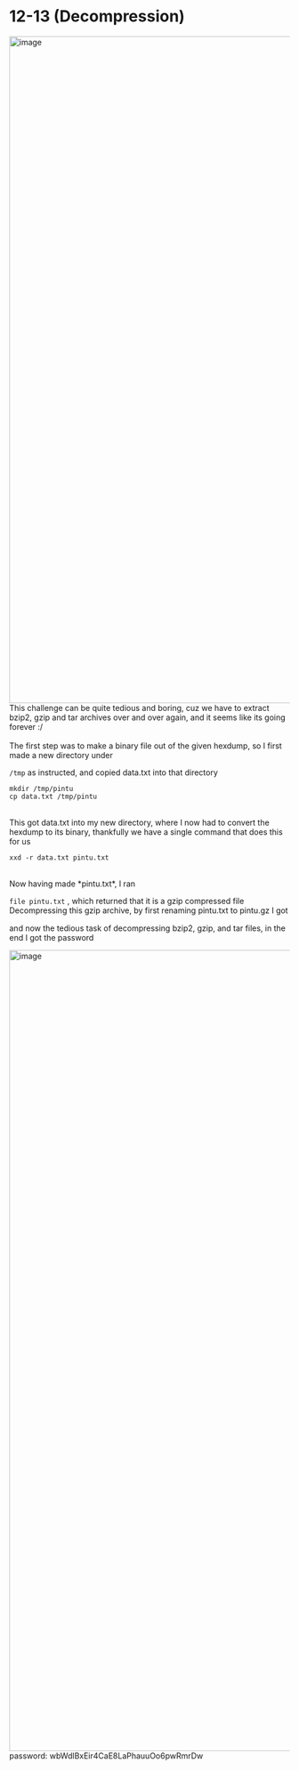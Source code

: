 # 12-13 (Decompression)
<img width="1199" alt="image" src="https://github.com/Chalhotra/git-exercises-writeups/assets/135652026/ec071ffd-4c26-44d7-bb7e-d2ab30c492cc">
<br>
This challenge can be quite tedious and boring, cuz we have to extract bzip2, gzip and tar archives over and over again, and it seems like its going forever :/ 
<br>
<br>
The first step was to make a binary file out of the given hexdump, so I first made a new directory under 

``` /tmp ``` as instructed, and copied data.txt into that directory
<br>
```
mkdir /tmp/pintu
cp data.txt /tmp/pintu
```
<br>
This got data.txt into my new directory, where I now had to convert the hexdump to its binary, thankfully we have a single command that does this for us <br>

```
xxd -r data.txt pintu.txt
```
<br>
Now having made *pintu.txt*, I ran 

``` file pintu.txt ```
, which returned that it is a gzip compressed file
<br>
Decompressing this gzip archive, by first renaming pintu.txt to pintu.gz I got <br>
<img width="1" alt="image" src="https://github.com/Chalhotra/git-exercises-writeups/assets/135652026/7e254eb7-4c3e-42e6-b531-7267395fe332">

and now the tedious task of decompressing bzip2, gzip, and tar files, in the end I got the password <br>

<img width="1440" alt="image" src="https://github.com/Chalhotra/git-exercises-writeups/assets/135652026/8ee6e018-78aa-4c0e-a54e-e40031bc4f70">
<br>
password: wbWdlBxEir4CaE8LaPhauuOo6pwRmrDw
